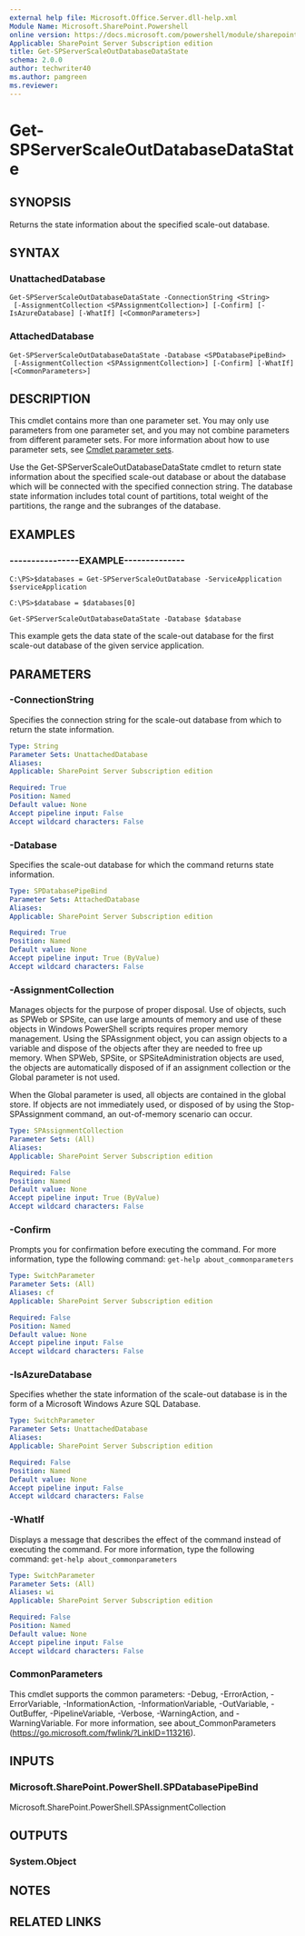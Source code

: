 ```yaml
---
external help file: Microsoft.Office.Server.dll-help.xml
Module Name: Microsoft.SharePoint.Powershell
online version: https://docs.microsoft.com/powershell/module/sharepoint-server/get-spserverscaleoutdatabasedatastate
Applicable: SharePoint Server Subscription edition
title: Get-SPServerScaleOutDatabaseDataState
schema: 2.0.0
author: techwriter40
ms.author: pamgreen
ms.reviewer:
---
```


# Get-SPServerScaleOutDatabaseDataState

## SYNOPSIS

Returns the state information about the specified scale-out database.




## SYNTAX

### UnattachedDatabase
```
Get-SPServerScaleOutDatabaseDataState -ConnectionString <String>
 [-AssignmentCollection <SPAssignmentCollection>] [-Confirm] [-IsAzureDatabase] [-WhatIf] [<CommonParameters>]
```

### AttachedDatabase
```
Get-SPServerScaleOutDatabaseDataState -Database <SPDatabasePipeBind>
 [-AssignmentCollection <SPAssignmentCollection>] [-Confirm] [-WhatIf] [<CommonParameters>]
```

## DESCRIPTION

This cmdlet contains more than one parameter set.
You may only use parameters from one parameter set, and you may not combine parameters from different parameter sets.
For more information about how to use parameter sets, see [Cmdlet parameter sets](https://docs.microsoft.com/powershell/scripting/developer/cmdlet/cmdlet-parameter-sets).

Use the Get-SPServerScaleOutDatabaseDataState cmdlet to return state information about the specified scale-out database or about the database which will be connected with the specified connection string.
The database state information includes total count of partitions, total weight of the partitions, the range and the subranges of the database.




## EXAMPLES

### ----------------EXAMPLE-------------- 
```
C:\PS>$databases = Get-SPServerScaleOutDatabase -ServiceApplication $serviceApplication

C:\PS>$database = $databases[0]

Get-SPServerScaleOutDatabaseDataState -Database $database
```

This example gets the data state of the scale-out database for the first scale-out database of the given service application.


## PARAMETERS

### -ConnectionString

Specifies the connection string for the scale-out database from which to return the state information.





```yaml
Type: String
Parameter Sets: UnattachedDatabase
Aliases: 
Applicable: SharePoint Server Subscription edition

Required: True
Position: Named
Default value: None
Accept pipeline input: False
Accept wildcard characters: False
```

### -Database

Specifies the scale-out database for which the command returns state information.



```yaml
Type: SPDatabasePipeBind
Parameter Sets: AttachedDatabase
Aliases: 
Applicable: SharePoint Server Subscription edition

Required: True
Position: Named
Default value: None
Accept pipeline input: True (ByValue)
Accept wildcard characters: False
```

### -AssignmentCollection

Manages objects for the purpose of proper disposal.
Use of objects, such as SPWeb or SPSite, can use large amounts of memory and use of these objects in Windows PowerShell scripts requires proper memory management.
Using the SPAssignment object, you can assign objects to a variable and dispose of the objects after they are needed to free up memory.
When SPWeb, SPSite, or SPSiteAdministration objects are used, the objects are automatically disposed of if an assignment collection or the Global parameter is not used.

When the Global parameter is used, all objects are contained in the global store.
If objects are not immediately used, or disposed of by using the Stop-SPAssignment command, an out-of-memory scenario can occur.




```yaml
Type: SPAssignmentCollection
Parameter Sets: (All)
Aliases: 
Applicable: SharePoint Server Subscription edition

Required: False
Position: Named
Default value: None
Accept pipeline input: True (ByValue)
Accept wildcard characters: False
```

### -Confirm

Prompts you for confirmation before executing the command.
For more information, type the following command: `get-help about_commonparameters`


```yaml
Type: SwitchParameter
Parameter Sets: (All)
Aliases: cf
Applicable: SharePoint Server Subscription edition

Required: False
Position: Named
Default value: None
Accept pipeline input: False
Accept wildcard characters: False
```

### -IsAzureDatabase

Specifies whether the state information of the scale-out database is in the form of a Microsoft Windows Azure SQL Database.





```yaml
Type: SwitchParameter
Parameter Sets: UnattachedDatabase
Aliases: 
Applicable: SharePoint Server Subscription edition

Required: False
Position: Named
Default value: None
Accept pipeline input: False
Accept wildcard characters: False
```

### -WhatIf

Displays a message that describes the effect of the command instead of executing the command.
For more information, type the following command: `get-help about_commonparameters`



```yaml
Type: SwitchParameter
Parameter Sets: (All)
Aliases: wi
Applicable: SharePoint Server Subscription edition

Required: False
Position: Named
Default value: None
Accept pipeline input: False
Accept wildcard characters: False
```

### CommonParameters
This cmdlet supports the common parameters: -Debug, -ErrorAction, -ErrorVariable, -InformationAction, -InformationVariable, -OutVariable, -OutBuffer, -PipelineVariable, -Verbose, -WarningAction, and -WarningVariable. For more information, see about_CommonParameters (https://go.microsoft.com/fwlink/?LinkID=113216).

## INPUTS

### Microsoft.SharePoint.PowerShell.SPDatabasePipeBind
Microsoft.SharePoint.PowerShell.SPAssignmentCollection

## OUTPUTS

### System.Object

## NOTES

## RELATED LINKS

